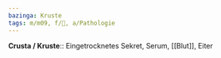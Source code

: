 ```yaml
---
bazinga: Kruste
tags: m/m09, f/🧴, a/Pathologie
---
```

**Crusta / Kruste**:: Eingetrocknetes Sekret, Serum, [[Blut]], Eiter